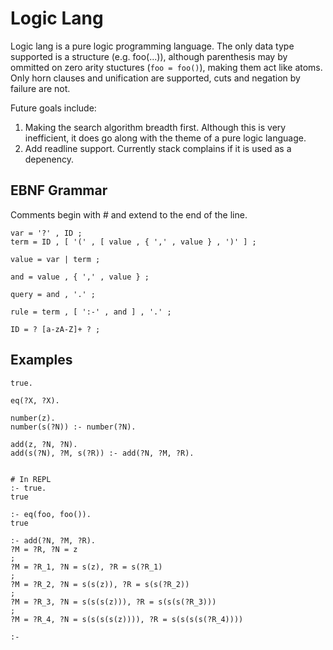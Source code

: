 
# Logic Lang

Logic lang is a pure logic programming language. The only data type supported is
a structure (e.g. foo(...)), although parenthesis may by ommitted on zero arity
stuctures (`foo = foo()`), making them act like atoms. Only horn clauses and
unification are supported, cuts and negation by failure are not.

Future goals include:
1. Making the search algorithm breadth first. Although this is very inefficient,
   it does go along with the theme of a pure logic language.
2. Add readline support. Currently stack complains if it is used as a depenency.

## EBNF Grammar

Comments begin with # and extend to the end of the line.

```
var = '?' , ID ;
term = ID , [ '(' , [ value , { ',' , value } , ')' ] ;

value = var | term ;

and = value , { ',' , value } ;

query = and , '.' ;

rule = term , [ ':-' , and ] , '.' ;

ID = ? [a-zA-Z]+ ? ;
```

## Examples

```
true.

eq(?X, ?X).

number(z).
number(s(?N)) :- number(?N).

add(z, ?N, ?N).
add(s(?N), ?M, s(?R)) :- add(?N, ?M, ?R).


# In REPL
:- true.
true

:- eq(foo, foo()).
true

:- add(?N, ?M, ?R).
?M = ?R, ?N = z
;
?M = ?R_1, ?N = s(z), ?R = s(?R_1)
;
?M = ?R_2, ?N = s(s(z)), ?R = s(s(?R_2))
;
?M = ?R_3, ?N = s(s(s(z))), ?R = s(s(s(?R_3)))
;
?M = ?R_4, ?N = s(s(s(s(z)))), ?R = s(s(s(s(?R_4))))

:-
```
